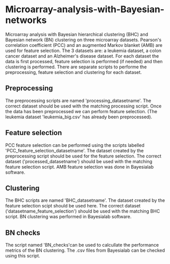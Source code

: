 # Microarray-analysis-with-Bayesian-networks
Microarray analysis with Bayesian hierarchical clustering (BHC) and Bayesian network (BN) clustering on three microarray datasets. Pearson's correlation coefficient (PCC) and an augmented Markov blanket (AMB) are used for feature selection.
The 3 datasets are: a leukemia dataset, a colon cancer dataset and an Alzheimer's disease dataset. For each dataset the data is first processed, feature selection is performed (if needed) and then clustering is performed. There are separate scripts to performe the preprocessing, feature selection and clustering for each dataset.


## Preprocessing
The preprocessing scripts are named 'processing_datasetname'. The correct dataset should be used with the matching processing script. Once the data has been preprocessed we can perform feature selection. (The leukemia dataset 'leukemia_big.csv' has already been preprocessed).

## Feature selection
PCC feature selection can be performed using the scripts labelled 'PCC_feature_selection_datasetname'. The dataset created by the preprocessing script should be used for the feature selection. The correct dataset ('processed_datasetname') should be used with the matching feature selection script. AMB feature selection was done in Bayesialab software.

## Clustering
The BHC scripts are named 'BHC_datasetname'. The dataset created by the feature selection scipt should be used here. The correct dataset ('datasetname_feature_selection') should be used with the matching BHC script. BN clustering was performed in Bayesialab software.

## BN checks
The script named 'BN_checks'can be used to calcullate the performance metrics of the BN clustering. The .csv files from Bayesialab can be checked using this script.
